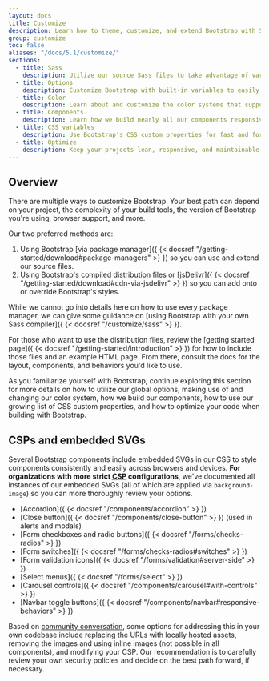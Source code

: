 ```yaml
---
layout: docs
title: Customize
description: Learn how to theme, customize, and extend Bootstrap with Sass, a boatload of global options, an expansive color system, and more.
group: customize
toc: false
aliases: "/docs/5.1/customize/"
sections:
  - title: Sass
    description: Utilize our source Sass files to take advantage of variables, maps, mixins, and functions.
  - title: Options
    description: Customize Bootstrap with built-in variables to easily toggle global CSS preferences.
  - title: Color
    description: Learn about and customize the color systems that support the entire toolkit.
  - title: Components
    description: Learn how we build nearly all our components responsively and with base and modifier classes.
  - title: CSS variables
    description: Use Bootstrap's CSS custom properties for fast and forward-looking design and development.
  - title: Optimize
    description: Keep your projects lean, responsive, and maintainable so you can deliver the best experience.
---
```


## Overview

There are multiple ways to customize Bootstrap. Your best path can depend on your project, the complexity of your build tools, the version of Bootstrap you're using, browser support, and more.

Our two preferred methods are:

1. Using Bootstrap [via package manager]({ {< docsref "/getting-started/download#package-managers" >} }) so you can use and extend our source files.
2. Using Bootstrap's compiled distribution files or [jsDelivr]({ {< docsref "/getting-started/download#cdn-via-jsdelivr" >} }) so you can add onto or override Bootstrap's styles.

While we cannot go into details here on how to use every package manager, we can give some guidance on [using Bootstrap with your own Sass compiler]({ {< docsref "/customize/sass" >} }).

For those who want to use the distribution files, review the [getting started page]({ {< docsref "/getting-started/introduction" >} }) for how to include those files and an example HTML page. From there, consult the docs for the layout, components, and behaviors you'd like to use.

As you familiarize yourself with Bootstrap, continue exploring this section for more details on how to utilize our global options, making use of and changing our color system, how we build our components, how to use our growing list of CSS custom properties, and how to optimize your code when building with Bootstrap.

## CSPs and embedded SVGs

Several Bootstrap components include embedded SVGs in our CSS to style components consistently and easily across browsers and devices. **For organizations with more strict <abbr title="Content Security Policy">CSP</abbr> configurations**, we've documented all instances of our embedded SVGs (all of which are applied via `background-image`) so you can more thoroughly review your options.

- [Accordion]({ {< docsref "/components/accordion" >} })
- [Close button]({ {< docsref "/components/close-button" >} }) (used in alerts and modals)
- [Form checkboxes and radio buttons]({ {< docsref "/forms/checks-radios" >} })
- [Form switches]({ {< docsref "/forms/checks-radios#switches" >} })
- [Form validation icons]({ {< docsref "/forms/validation#server-side" >} })
- [Select menus]({ {< docsref "/forms/select" >} })
- [Carousel controls]({ {< docsref "/components/carousel#with-controls" >} })
- [Navbar toggle buttons]({ {< docsref "/components/navbar#responsive-behaviors" >} })

Based on [community conversation](https://github.com/twbs/bootstrap/issues/25394), some options for addressing this in your own codebase include replacing the URLs with locally hosted assets, removing the images and using inline images (not possible in all components), and modifying your CSP. Our recommendation is to carefully review your own security policies and decide on the best path forward, if necessary.
